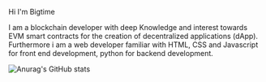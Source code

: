 Hi I'm Bigtime

I am a blockchain developer with deep Knowledge and interest towards EVM smart contracts for the creation of decentralized applications (dApp). Furthermore i am a web developer familiar with HTML, CSS and Javascript for front end development, python for backend development. 

![Anurag's GitHub stats](https://github-readme-stats.vercel.app/api?username=Bigtime&theme=shadow_red_icons=true)
